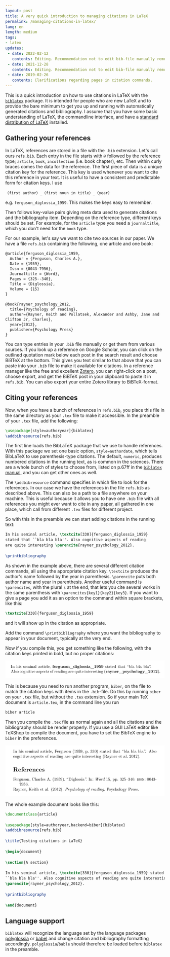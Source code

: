 ```yaml
---
layout: post
title: A very quick introduction to managing citations in LaTeX
permalink: /managing-citations-in-latex/
lang: en
length: medium
tags: 
- latex
updates:
 - date: 2022-02-12
   contents: Editing. Recommendation not to edit bib-file manually removed.
 - date: 2021-12-28
   contents: Editing. Recommendation not to edit bib-file manually removed.
 - date: 2019-02-26
   contents: Clarifications regarding pages in citation commands.
---
```



This is a quick introduction on how to use citations in LaTeX with the [`biblatex`](https://www.ctan.org/pkg/biblatex) package. It is intended for people who are new LaTeX and to provide the bare minimum to get you up and running with automatically generated citations and bibliography. I assume that you have some basic understanding of LaTeX, the commandline interface, and have a [standard distribution of LaTeX](https://www.latex-project.org/get/) installed.

## Gathering your references

In LaTeX, references are stored in a file with the `.bib` extension. Let's call ours `refs.bib`. Each entry in the file starts with `@` followed by the reference type; `article`, `book`, `incollection` (i.e. book chapter), etc. Then within curly braces comes the data for the reference. The first piece of data is a unique citation key for the reference. This key is used whenever you want to cite this reference in your text. It is useful to have a consistent and predictable form for citation keys. I use 

```
〈first author〉_〈first noun in title〉_〈year〉
```

e.g. `ferguson_diglossia_1959`. This makes the keys easy to remember.

Then follows key-value pairs giving meta data used to generate citations and the bibliography item. Depending on the reference type, different keys should be set. For example, for the `article` type you need a `journaltitle`, which you don't need for the `book` type.

For our example, let's say we want to cite two sources in our paper. We have a file `refs.bib` containing the following, one article and one book:

```
@article{ferguson_diglossia_1959,
  Author = {Ferguson, Charles A.},
  Date = {1959},
  Issn = {0043-7956},
  Journaltitle = {Word},
  Pages = {325--340},
  Title = {Diglossia},
  Volume = {15}
}

@book{rayner_psychology_2012,
  title={Psychology of reading},
  author={Rayner, Keith and Pollatsek, Alexander and Ashby, Jane and Clifton Jr, Charles},
  year={2012},
  publisher={Psychology Press}
}
```

You can type entries in your `.bib` file manually or get them from various sources. If you look up a reference on Google Scholar, you can click on the outlined quotation mark below each post in the search result and choose BiBTeX at the bottom. This gives you text similar to that above that you can paste into your `.bib` file to make it available for citations. In a reference manager like the free and excellent [Zotero](http://www.zoteri.org), you can right-click on a post, choose export, and get the BiBTeX post in your clipboard to paste it in `refs.bib`. You can also export your entire Zotero library to BiBTeX-format.

## Citing your references

Now, when you have a bunch of references in `refs.bib`, you place this file in the same directory as your `.tex` file to make it accessible. In the preamble of your `.tex` file, add the following:


``` tex
\usepackage[style=authoryear]{biblatex}
\addbibresource{refs.bib}
```

The first line loads the BibLaTeX package that we use to handle references. With this package we set one basic option, `style=authordate`, which tells BibLaTeX to use parenthesis-type citations. The default, `numeric`, produces numbered citations in the running text, as is common in the sciences. There are a whole bunch of styles to choose from, listed on p.67ff in the [`biblatex` manual](http://mirrors.ctan.org/macros/latex/contrib/biblatex/doc/biblatex.pdf), and you can get other ones as well. 


The `\addbibresource` command specifies in which file to look for the references. In our case we have the references in the file `refs.bib` as described above. This can also be a path to a file anywhere on your machine. This is useful because it allows you to have one `.bib` file with all references you might ever want to cite in any paper, all gathered in one place, which call from different `.tex` files for different project.

So with this in the preamble we can start adding citations in the running text:

```tex
In his seminal article, \textcite[330]{ferguson_diglossia_1959}
stated that ``bla bla bla''. Also cognitive aspects of reading
are quite interesting \parencite{rayner_psychology_2012}.

\printbibliography
```

As shown in the example above, there are several different citation commands, all using the appropriate citation key. `\textcite` produces the author's name followed by the year in parenthesis. `\parencite` puts both author name and year in parenthesis. Another useful command is `\parencites`, with the plural `s` at the end, that lets you cite several works in the same parenthesis with `\parencites{key1}{key2}{key3}`. If you want to give a page you add it as an option to the command within square brackets, like this:

``` tex
\textcite[330]{ferguson_diglossia_1959}
```

and it will show up in the citation as appropriate.

Add the command `\printbibliography` where you want the bibliography to appear in your document, typically at the very end.

Now if you compile this, you get something like the following, with the citation keys printed in bold, but no proper citations:

![Pdf pre-biber](/images/2019-02-16/pre-biber.png)

This is because you need to run another program, `biber`, on the file to match the citation keys with items in the  `.bib`-file. Do this by running `biber` on your `.tex` file, but without the `.tex` extension. So if your main TeX document is `article.tex`, in the command line you run

``` bash
biber article
```

Then you compile the `.tex` file as normal again and all the citations and the bibliography should be render properly. If you use a GUI LaTeX editor like TeXShop to compile the document, you have to set the BibTeX engine to `biber` in the preferences.


![Pdf post-biber](/images/2019-02-16/post-biber.png)

The whole example document looks like this:

```tex
\documentclass{article}

\usepackage[style=authoryear,backend=biber]{biblatex}
\addbibresource{refs.bib}

\title{Testing citations in LaTeX}

\begin{document}

\section{A section}

In his seminal article, \textcite[330]{ferguson_diglossia_1959} stated that
``bla bla bla''. Also cognitive aspects of reading are quite interesting
\parencite{rayner_psychology_2012}.

\printbibliography

\end{document}
```

## Language support

`biblatex` will recognize the language set by the language packages [polyglossia](https://www.ctan.org/pkg/polyglossia) or [babel](https://www.ctan.org/pkg/babel) and change citation and bibliography formatting accordingly. `polyglossia`/`bable` should therefore be loaded before `biblatex` in the preamble.
